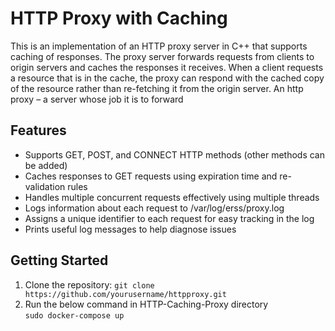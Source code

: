 # HTTP Proxy with Caching
This is an implementation of an HTTP proxy server in C++ that supports caching of responses. The proxy server forwards requests from clients to origin servers and caches the responses it receives. When a client requests a resource that is in the cache, the proxy can respond with the cached copy of the resource rather than re-fetching it from the origin server.
An http	proxy – a	 server	 whose	 job	 it	 is	 to	 forward	

## Features
* Supports GET, POST, and CONNECT HTTP methods (other methods can be added)
* Caches responses to GET requests using expiration time and re-validation rules
* Handles multiple concurrent requests effectively using multiple threads
* Logs information about each request to /var/log/erss/proxy.log
* Assigns a unique identifier to each request for easy tracking in the log
* Prints useful log messages to help diagnose issues

## Getting Started 
1. Clone the repository: `git clone https://github.com/yourusername/httpproxy.git`
2. Run the below command in HTTP-Caching-Proxy directory<br>
`sudo docker-compose up`


